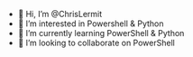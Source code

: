 - 👋 Hi, I’m @ChrisLermit
- 👀 I’m interested in Powershell & Python
- 🌱 I’m currently learning PowerShell & Python
- 💞️ I’m looking to collaborate on PowerShell

<!---
ChrisLermit/ChrisLermit is a ✨ special ✨ repository because its `README.md` (this file) appears on your GitHub profile.
You can click the Preview link to take a look at your changes.
--->
